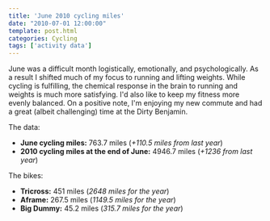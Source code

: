 ```yaml
---
title: 'June 2010 cycling miles'
date: "2010-07-01 12:00:00"
template: post.html
categories: Cycling
tags: ['activity data']
---
```


June was a difficult month logistically, emotionally, and psychologically. As a result I shifted much of my focus to running and lifting weights. While cycling is fulfilling, the chemical response in the brain to running and weights is much more satisfying. I'd also like to keep my fitness more evenly balanced. On a positive note, I'm enjoying my new commute and had a great (albeit challenging) time at the Dirty Benjamin.  
  
The data:  
  
- **June cycling miles:** 763.7 miles (*+110.5 miles from last year*) 
- **2010 cycling miles at the end of June:** 4946.7 miles (*+1236 from last year*)  
  
The bikes:  
  
- **Tricross:** 451 miles (*2648 miles for the year*) 
- **Aframe:** 267.5 miles (*1149.5 miles for the year*) 
- **Big Dummy:** 45.2 miles (*315.7 miles for the year*)